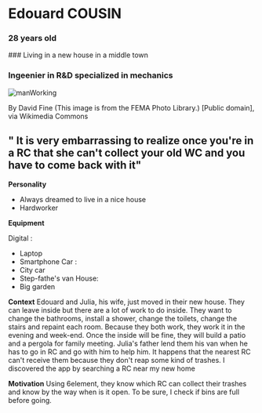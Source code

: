 # Edouard COUSIN
### 28 years old
### Living in a new house in a middle town
### Ingeenier in R&D specialized in mechanics

![manWorking](../Pictures/secondaryPersonaWorking.jpg)

By David Fine (This image is from the FEMA Photo Library.) [Public domain], via Wikimedia Commons
## " It is very embarrassing to realize once you're in a RC that she can't collect your old WC and you have to come back with it"


**Personality**
* Always dreamed to live in a nice house 
* Hardworker

**Equipment**

Digital : 
* Laptop
* Smartphone
Car : 
* City car
* Step-fathe's van
House: 
* Big garden

**Context**
Edouard and Julia, his wife, just moved in their new house. They can leave inside but there are a lot of work to do inside. They want to change the bathrooms, install a shower, change the toilets, change the stairs and repaint each room. Because they both work, they work it in the evening and week-end. Once the inside will be fine, they will build a patio and a pergola for family meeting. 
Julia's father lend them his van when he has to go in RC and go with him to help him. It happens that the nearest RC can't receive them because they don't reap some kind of trashes. I discovered the app by searching a RC near my new home

**Motivation**
Using 6element, they know which RC can collect their trashes and know by the way when is it open. To be sure, I check if bins are full before going.